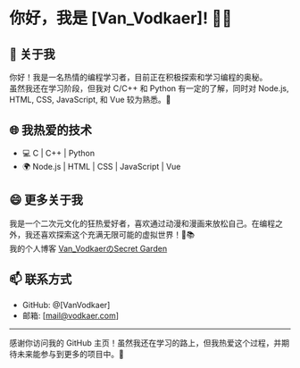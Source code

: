 # 你好，我是 [Van_Vodkaer]! 👋🎉

## 🌟 关于我
你好！我是一名热情的编程学习者，目前正在积极探索和学习编程的奥秘。  
虽然我还在学习阶段，但我对 C/C++ 和 Python 有一定的了解，同时对 Node.js, HTML, CSS, JavaScript, 和 Vue 较为熟悉。🚀

## 🌐 我热爱的技术
- 💻 C | C++ | Python
- 🌍 Node.js | HTML | CSS | JavaScript | Vue

## 😄 更多关于我
我是一个二次元文化的狂热爱好者，喜欢通过动漫和漫画来放松自己。在编程之外，我还喜欢探索这个充满无限可能的虚拟世界！🌌📚  
我的个人博客 [Van_VodkaerのSecret Garden](https://blog.vodkaer.com/)

## 📫 联系方式
- GitHub: @[VanVodkaer]
- 邮箱: [mail@vodkaer.com]

---
感谢你访问我的 GitHub 主页！虽然我还在学习的路上，但我热爱这个过程，并期待未来能参与到更多的项目中。🌟
